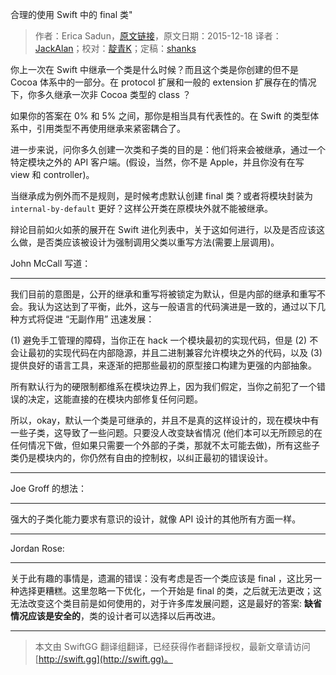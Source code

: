 合理的使用 Swift 中的 final 类"

> 作者：Erica Sadun，[原文链接](http://ericasadun.com/2015/12/18/naturally-final-classes-in-swift/)，原文日期：2015-12-18
> 译者：[JackAlan](http://ijack.pw/)；校对：[靛青K](http://blog.dianqk.org/)；定稿：[shanks](http://codebuild.me/)
  









你上一次在 Swift 中继承一个类是什么时候？而且这个类是你创建的但不是 Cocoa 体系中的一部分。在 protocol 扩展和一般的 extension 扩展存在的情况下，你多久继承一次非 Cocoa 类型的 class ？



如果你的答案在 0% 和 5% 之间，那你是相当具有代表性的。在 Swift 的类型体系中，引用类型不再使用继承来紧密耦合了。

进一步来说，问你多久创建一次类和子类的目的是：他们将来会被继承，通过一个特定模块之外的 API 客户端。(假设，当然，你不是 Apple，并且你没有在写 view 和 controller)。

当继承成为例外而不是规则，是时候考虑默认创建 final 类？或者将模块封装为 `internal-by-default` 更好？这样公开类在原模块外就不能被继承。

辩论目前如火如荼的展开在 Swift 进化列表中，关于这如何进行，以及是否应该这么做，是否类应该被设计为强制调用父类以重写方法(需要上层调用)。

John McCall 写道：

---

我们目前的意图是，公开的继承和重写将被锁定为默认，但是内部的继承和重写不会。我认为这达到了平衡，此外，这与一般语言的代码演进是一致的，通过以下几种方式将促进 “无副作用” 迅速发展：

(1) 避免手工管理的障碍，当你正在 hack 一个模块最初的实现代码，但是
(2) 不会让最初的实现代码在内部隐源，并且二进制兼容允许模块之外的代码，以及
(3) 提供良好的语言工具，来逐渐的把那些最初的原型接口构建为更强的内部抽象。

所有默认行为的硬限制都维系在模块边界上，因为我们假定，当你之前犯了一个错误的决定，这能直接的在模块内部修复任何问题。

所以，okay，默认一个类是可继承的，并且不是真的这样设计的，现在模块中有一些子类，这导致了一些问题。只要没人改变缺省情况 (他们本可以无所顾忌的在任何情况下做，但如果只需要一个外部的子类，那就不太可能去做)，所有这些子类仍是模块内的，你仍然有自由的控制权，以纠正最初的错误设计。

---

Joe Groff 的想法：

---

强大的子类化能力要求有意识的设计，就像 API 设计的其他所有方面一样。

---

Jordan Rose:

---

关于此有趣的事情是，遗漏的错误：没有考虑是否一个类应该是 final ，这比另一种选择更糟糕。这里忽略一下优化，一个开始是 final 的类，之后就无法更改；这无法改变这个类目前是如何使用的，对于许多库发展问题，这是最好的答案: **缺省情况应该是安全的**，类的设计者可以选择以后再改进。

---


> 本文由 SwiftGG 翻译组翻译，已经获得作者翻译授权，最新文章请访问 [http://swift.gg](http://swift.gg)。